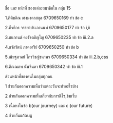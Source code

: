 ชื่อ และ หน้าที่ ของแต่ละสมาชิกใน กลุ่ม 15

1.กิติบดิณ เฮงมงคลสกุล 6709650169 ทำ ข้อ c

2.กีรติกร จรรยาประภานนท์ 6709650177 ทำ ข้อ i,ii 

3.ชนกานต์ คงรัชตภิญโญ 6709650235 ทำ ข้อ iii.2.a

4.ชวัลรัตน์ ภาคอารีย์ 6709650250 ทำ ข้อ b

5.ณัษฐภาคย์ ไกรวิชญ์ชนาพร 6709650334 ทำ ข้อ iii.2.b,css

6.ติณณภพ นันจินดา 6709650342 ทำ ข้อ iii.1

ส่วนหน้าที่ของคนในกลุ่มทุกคน

1 ช่วยกันออกความเห็นว่าแต่ละวันจะทำอะไรบ้าง

2 ช่วยกันออกความเห็นเกี่ยวกับการดีไซ,ธีมเว็บ

3 เนื้อหาในข้อ b(our journey) และ c (our future)

4 ช่วยกันแก้bug
